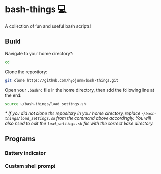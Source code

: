 # bash-things :computer:

A collection of fun and useful bash scripts!

## Build

Navigate to your home directory*:

```bash
cd
```

Clone the repository:

```bash
git clone https://github.com/hyojunm/bash-things.git
```

Open your `.bashrc` file in the home directory, then add the following line at the end:

```bash
source ~/bash-things/load_settings.sh
```

*\* If you did not clone the repository in your home directory, replace `~/bash-things/load_settings.sh`
from the command above accordingly. You will also need to edit the `load_settings.sh` file with the
correct base directory.*

## Programs

### Battery indicator

### Custom shell prompt